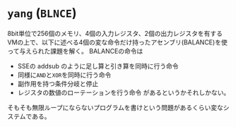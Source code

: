 `yang` (`BLNCE`)
================

8bit単位で256個のメモリ、4個の入力レジスタ、2個の出力レジスタを有するVMの上で、以下に述べる4個の変な命令だけ持ったアセンブリ(BALANCE)を使って与えられた課題を解く。
BALANCEの命令は
- SSEの addsub のように足し算と引き算を同時に行う命令
- 同様に`AND`と`XOR`を同時に行う命令
- 副作用を持つ条件分岐と停止
- レジスタの数値のローテーションを行う命令
があるというかそれしかない。

そもそも無限ループにならないプログラムを書けという問題があるくらい変なシステムである。


